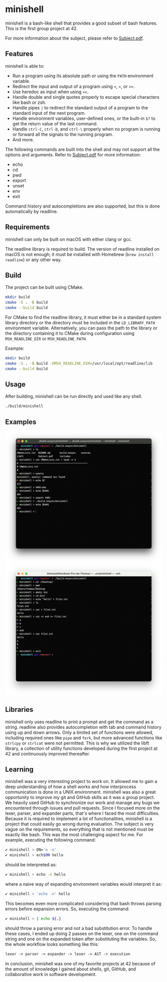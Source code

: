 minishell
=========

minishell is a bash-like shell that provides a good subset of bash features. This is the first group project at 42.

For more information about the subject, please refer to [Subject.pdf](Subject.pdf).

Features
--------

minishell is able to:

- Run a program using its absolute path or using the `PATH` environment variable.
- Redirect the input and output of a program using `<`, `>`, or `>>`.
- Use heredoc as input when using `<<`.
- Handle double and single quotes properly to escape special characters like bash or zsh.
- Handle pipes `|` to redirect the standard output of a program to the standard input of the next program.
- Handle environment variables, user-defined ones, or the built-in `$?` to get the return value of the last command.
- Handle `ctrl-C`, `ctrl-D`, and `ctrl-\` properly when no program is running or forward all the signals to the running program.
- And more.

The following commands are built into the shell and may not support all the options and arguments. Refer to [Subject.pdf](Subject.pdf) for more information:

- echo
- cd
- pwd
- export
- unset
- env
- exit

Command history and autocompletions are also supported, but this is done automatically by readline.

Requirements
------------

minishell can only be built on macOS with either clang or gcc.

The readline library is required to build. The version of readline installed on macOS is not enough; it must be installed with Homebrew (`brew install readline`) or any other way.

Build
-----

The project can be built using CMake.

```sh
mkdir build
cmake -S . -B build
cmake --build build
```

For CMake to find the readline library, it must either be in a standard system library directory or the directory must be included in the `LD_LIBRARY_PATH` environment variable. Alternatively, you can pass the path to the library or the directory containing it to CMake during configuration using `MSH_READLINE_DIR` or `MSH_READLINE_PATH`.

Example:

```sh
mkdir build
cmake -S . -B build -DMSH_READLINE_DIR=/usr/local/opt/readline/lib
cmake --build build
```

Usage
-----

After building, minishell can be run directly and used like any shell.

```sh
./build/minishell
```

Examples
--------

![exemple1](exemple1.png)
![exemple2](exemple2.png)

Libraries
---------

minishell only uses readline to print a prompt and get the command as a string. readline also provides autocompletion with tab and command history using up and down arrows.
Only a limited set of functions were allowed, including required ones like `pipe` and `fork`, but more advanced functions like `strlcpy` or `strlcat` were not permitted. This is why we utilized the libft library, a collection of utility functions developed during the first project at 42 and continuously improved thereafter.

Learning
--------

minishell was a very interesting project to work on. It allowed me to gain a deep understanding of how a shell works and how interprocess communication is done in a UNIX environment.
minishell was also a great opportunity to improve my git and GitHub skills as it was a group project. We heavily used GitHub to synchronize our work and manage any bugs we encountered through issues and pull requests.
Since I focused more on the lexer, parser, and expander parts, that's where I faced the most difficulties.
Because it is required to implement a lot of functionalities, minishell is a project that could easily go wrong during evaluation. The subject is very vague on the requirements, so everything that is not mentioned must be exactly like bash. This was the most challenging aspect for me. For example, executing the following command:

```sh
✔︎ minishell > ON='o -n'
✔︎ minishell > ech$ON hello
```

should be interpreted as:

```sh
✔︎ minishell > echo -n hello
```

where a naive way of expanding environment variables would interpret it as:

```sh
✔︎ minishell > 'echo -n' hello
```

This becomes even more complicated considering that bash throws parsing errors before expansion errors. So, executing the command:

```sh
✔︎ minishell > | echo ${.}
```

should throw a parsing error and not a bad substitution error.
To handle these cases, I ended up doing 2 passes on the lexer, one on the command string and one on the expanded token after substituting the variables. So, the whole workflow looks something like this:

```txt
lexer -> parser -> expander -> lexer -> AST -> execution
```

In conclusion, minishell was one of my favorite projects at 42 because of the amount of knowledge I gained about shells, git, GitHub, and collaborative work in software development.
